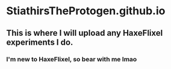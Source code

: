 # StiathirsTheProtogen.github.io

## This is where I will upload any HaxeFlixel experiments I do.

### I'm new to HaxeFlixel, so bear with me lmao
